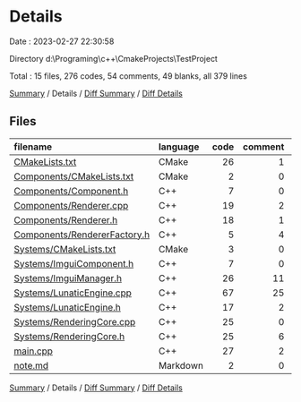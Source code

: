 # Details

Date : 2023-02-27 22:30:58

Directory d:\\Programing\\c++\\CmakeProjects\\TestProject

Total : 15 files,  276 codes, 54 comments, 49 blanks, all 379 lines

[Summary](results.md) / Details / [Diff Summary](diff.md) / [Diff Details](diff-details.md)

## Files
| filename | language | code | comment | blank | total |
| :--- | :--- | ---: | ---: | ---: | ---: |
| [CMakeLists.txt](/CMakeLists.txt) | CMake | 26 | 1 | 10 | 37 |
| [Components/CMakeLists.txt](/lunatic_engine/function/CMakeLists.txt) | CMake | 2 | 0 | 0 | 2 |
| [Components/Component.h](/lunatic_engine/function/Components/Component.h) | C++ | 7 | 0 | 0 | 7 |
| [Components/Renderer.cpp](/lunatic_engine/function/Components/Renderer.cpp) | C++ | 19 | 2 | 1 | 22 |
| [Components/Renderer.h](/lunatic_engine/function/Components/Renderer.h) | C++ | 18 | 1 | 4 | 23 |
| [Components/RendererFactory.h](/lunatic_engine/function/Components/RendererFactory.h) | C++ | 5 | 4 | 0 | 9 |
| [Systems/CMakeLists.txt](/lunatic_engine/core/CMakeLists.txt) | CMake | 3 | 0 | 0 | 3 |
| [Systems/ImguiComponent.h](/lunatic_engine/editor/ImguiComponent.h) | C++ | 7 | 0 | 0 | 7 |
| [Systems/ImguiManager.h](/lunatic_engine/editor/ImguiManager.h) | C++ | 26 | 11 | 5 | 42 |
| [Systems/LunaticEngine.cpp](/lunatic_engine/core/LunaticEngine.cpp) | C++ | 67 | 25 | 8 | 100 |
| [Systems/LunaticEngine.h](/lunatic_engine/core/LunaticEngine.h) | C++ | 17 | 2 | 5 | 24 |
| [Systems/RenderingCore.cpp](/lunatic_engine/core/RenderingCore.cpp) | C++ | 25 | 0 | 1 | 26 |
| [Systems/RenderingCore.h](/lunatic_engine/core/RenderingCore.h) | C++ | 25 | 6 | 10 | 41 |
| [main.cpp](/lunatic_engine/main.cpp) | C++ | 27 | 2 | 3 | 32 |
| [note.md](/doc/note.md) | Markdown | 2 | 0 | 2 | 4 |

[Summary](results.md) / Details / [Diff Summary](diff.md) / [Diff Details](diff-details.md)